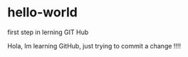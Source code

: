 # hello-world
first step in lerning GIT Hub

Hola, Im learning GitHub, just trying to commit a change !!!!
